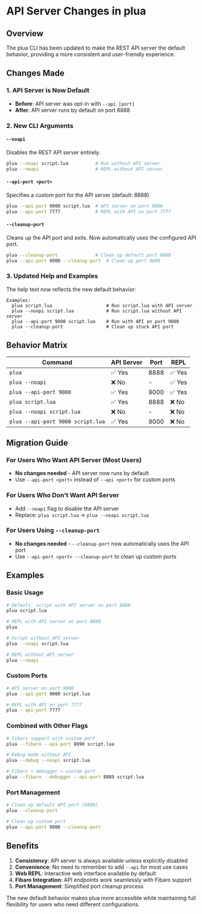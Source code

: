# API Server Changes in plua

## Overview

The plua CLI has been updated to make the REST API server the default behavior, providing a more consistent and user-friendly experience.

## Changes Made

### 1. API Server is Now Default
- **Before**: API server was opt-in with `--api [port]`
- **After**: API server runs by default on port 8888

### 2. New CLI Arguments

#### `--noapi`
Disables the REST API server entirely.
```bash
plua --noapi script.lua          # Run without API server
plua --noapi                     # REPL without API server
```

#### `--api-port <port>`
Specifies a custom port for the API server (default: 8888).
```bash
plua --api-port 9000 script.lua  # API server on port 9000
plua --api-port 7777             # REPL with API on port 7777
```

#### `--cleanup-port`
Cleans up the API port and exits. Now automatically uses the configured API port.
```bash
plua --cleanup-port              # Clean up default port 8888
plua --api-port 9000 --cleanup-port  # Clean up port 9000
```

### 3. Updated Help and Examples

The help text now reflects the new default behavior:
```
Examples:
  plua script.lua                    # Run script.lua with API server
  plua --noapi script.lua            # Run script.lua without API server
  plua --api-port 9000 script.lua    # Run with API on port 9000
  plua --cleanup-port                # Clean up stuck API port
```

## Behavior Matrix

| Command | API Server | Port | REPL |
|---------|------------|------|------|
| `plua` | ✅ Yes | 8888 | ✅ Yes |
| `plua --noapi` | ❌ No | - | ✅ Yes |
| `plua --api-port 9000` | ✅ Yes | 9000 | ✅ Yes |
| `plua script.lua` | ✅ Yes | 8888 | ❌ No |
| `plua --noapi script.lua` | ❌ No | - | ❌ No |
| `plua --api-port 9000 script.lua` | ✅ Yes | 9000 | ❌ No |

## Migration Guide

### For Users Who Want API Server (Most Users)
- **No changes needed** - API server now runs by default
- Use `--api-port <port>` instead of `--api <port>` for custom ports

### For Users Who Don't Want API Server
- Add `--noapi` flag to disable the API server
- Replace: `plua script.lua` → `plua --noapi script.lua`

### For Users Using `--cleanup-port`
- **No changes needed** - `--cleanup-port` now automatically uses the API port
- Use `--api-port <port> --cleanup-port` to clean up custom ports

## Examples

### Basic Usage
```bash
# Default: script with API server on port 8888
plua script.lua

# REPL with API server on port 8888
plua

# Script without API server
plua --noapi script.lua

# REPL without API server
plua --noapi
```

### Custom Ports
```bash
# API server on port 9000
plua --api-port 9000 script.lua

# REPL with API on port 7777
plua --api-port 7777
```

### Combined with Other Flags
```bash
# Fibaro support with custom port
plua --fibaro --api-port 8890 script.lua

# Debug mode without API
plua --debug --noapi script.lua

# Fibaro + debugger + custom port
plua --fibaro --debugger --api-port 8889 script.lua
```

### Port Management
```bash
# Clean up default API port (8888)
plua --cleanup-port

# Clean up custom port
plua --api-port 9000 --cleanup-port
```

## Benefits

1. **Consistency**: API server is always available unless explicitly disabled
2. **Convenience**: No need to remember to add `--api` for most use cases
3. **Web REPL**: Interactive web interface available by default
4. **Fibaro Integration**: API endpoints work seamlessly with Fibaro support
5. **Port Management**: Simplified port cleanup process

The new default behavior makes plua more accessible while maintaining full flexibility for users who need different configurations.
